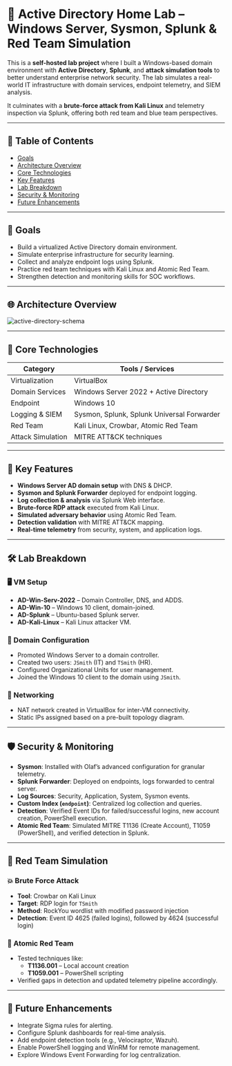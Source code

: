 # 🧠 Active Directory Home Lab – Windows Server, Sysmon, Splunk & Red Team Simulation

This is a **self-hosted lab project** where I built a Windows-based domain environment with **Active Directory**, **Splunk**, and **attack simulation tools** to better understand enterprise network security. The lab simulates a real-world IT infrastructure with domain services, endpoint telemetry, and SIEM analysis.

It culminates with a **brute-force attack from Kali Linux** and telemetry inspection via Splunk, offering both red team and blue team perspectives.

---

## 📌 Table of Contents

- [Goals](#goals)
- [Architecture Overview](#architecture-overview)
- [Core Technologies](#core-technologies)
- [Key Features](#key-features)
- [Lab Breakdown](#lab-breakdown)
- [Security & Monitoring](#security--monitoring)
- [Future Enhancements](#future-enhancements)

---

## 🎯 Goals

- Build a virtualized Active Directory domain environment.
- Simulate enterprise infrastructure for security learning.
- Collect and analyze endpoint logs using Splunk.
- Practice red team techniques with Kali Linux and Atomic Red Team.
- Strengthen detection and monitoring skills for SOC workflows.

---

## 🌐 Architecture Overview

![active-directory-schema](https://github.com/user-attachments/assets/e6462b6d-8240-43b5-9f1e-0429f76162e3)

---

## 🧰 Core Technologies

| Category             | Tools / Services                        |
|----------------------|-----------------------------------------|
| Virtualization       | VirtualBox                              |
| Domain Services      | Windows Server 2022 + Active Directory  |
| Endpoint             | Windows 10                              |
| Logging & SIEM       | Sysmon, Splunk, Splunk Universal Forwarder |
| Red Team             | Kali Linux, Crowbar, Atomic Red Team    |
| Attack Simulation    | MITRE ATT&CK techniques                 |

---

## 🚀 Key Features

- **Windows Server AD domain setup** with DNS & DHCP.
- **Sysmon and Splunk Forwarder** deployed for endpoint logging.
- **Log collection & analysis** via Splunk Web interface.
- **Brute-force RDP attack** executed from Kali Linux.
- **Simulated adversary behavior** using Atomic Red Team.
- **Detection validation** with MITRE ATT&CK mapping.
- **Real-time telemetry** from security, system, and application logs.

---

## 🛠️ Lab Breakdown

### 🖥️ VM Setup
- **AD-Win-Serv-2022** – Domain Controller, DNS, and ADDS.
- **AD-Win-10** – Windows 10 client, domain-joined.
- **AD-Splunk** – Ubuntu-based Splunk server.
- **AD-Kali-Linux** – Kali Linux attacker VM.

### 🧾 Domain Configuration
- Promoted Windows Server to a domain controller.
- Created two users: `JSmith` (IT) and `TSmith` (HR).
- Configured Organizational Units for user management.
- Joined the Windows 10 client to the domain using `JSmith`.

### 📡 Networking
- NAT network created in VirtualBox for inter-VM connectivity.
- Static IPs assigned based on a pre-built topology diagram.

---

## 🛡️ Security & Monitoring

- **Sysmon**: Installed with Olaf’s advanced configuration for granular telemetry.
- **Splunk Forwarder**: Deployed on endpoints, logs forwarded to central server.
- **Log Sources**: Security, Application, System, Sysmon events.
- **Custom Index (`endpoint`)**: Centralized log collection and queries.
- **Detection**: Verified Event IDs for failed/successful logins, new account creation, PowerShell execution.
- **Atomic Red Team**: Simulated MITRE T1136 (Create Account), T1059 (PowerShell), and verified detection in Splunk.

---

## 🔐 Red Team Simulation

### 💥 Brute Force Attack
- **Tool**: Crowbar on Kali Linux
- **Target**: RDP login for `TSmith`
- **Method**: RockYou wordlist with modified password injection
- **Detection**: Event ID 4625 (failed logins), followed by 4624 (successful login)

### 🎯 Atomic Red Team
- Tested techniques like:
  - **T1136.001** – Local account creation
  - **T1059.001** – PowerShell scripting
- Verified gaps in detection and updated telemetry pipeline accordingly.

---

## 🔄 Future Enhancements

- Integrate Sigma rules for alerting.
- Configure Splunk dashboards for real-time analysis.
- Add endpoint detection tools (e.g., Velociraptor, Wazuh).
- Enable PowerShell logging and WinRM for remote management.
- Explore Windows Event Forwarding for log centralization.

